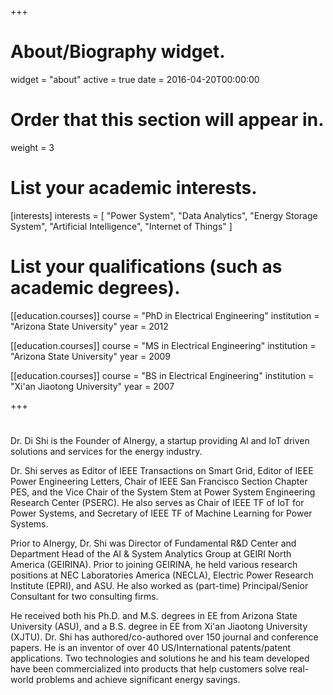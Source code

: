 +++
# About/Biography widget.
widget = "about"
active = true
date = 2016-04-20T00:00:00

# Order that this section will appear in.
weight = 3

# List your academic interests.
[interests]
  interests = [
    "Power System",
    "Data Analytics",
    "Energy Storage System",
    "Artificial Intelligence",
    "Internet of Things"
  ]

# List your qualifications (such as academic degrees).
[[education.courses]]
  course = "PhD in Electrical Engineering"
  institution = "Arizona State University"
  year = 2012

[[education.courses]]
  course = "MS in Electrical Engineering"
  institution = "Arizona State University"
  year = 2009

[[education.courses]]
  course = "BS in Electrical Engineering"
  institution = "Xi'an Jiaotong University"
  year = 2007
 
+++

# 
Dr. Di Shi is the Founder of AInergy, a startup providing AI and IoT driven solutions and services for the energy industry.

Dr. Shi serves as Editor of IEEE Transactions on Smart Grid, Editor of IEEE Power Engineering Letters, Chair of IEEE San Francisco Section Chapter PES, and the Vice Chair of the System Stem at Power System Engineering Research Center (PSERC). He also serves as Chair of IEEE TF of IoT for Power Systems, and Secretary of IEEE TF of Machine Learning for Power Systems.

Prior to AInergy, Dr. Shi was Director of Fundamental R&D Center and Department Head of the AI & System Analytics Group at GEIRI North America (GEIRINA). Prior to joining GEIRINA, he held various research positions at NEC Laboratories America (NECLA), Electric Power Research Institute (EPRI), and ASU. He also worked as (part-time) Principal/Senior Consultant for two consulting firms. 

He received both his Ph.D. and M.S. degrees in EE from Arizona State University (ASU), and a B.S. degree in EE from Xi'an Jiaotong University (XJTU). Dr. Shi has authored/co-authored over 150 journal and conference papers. He is an inventor of over 40 US/International patents/patent applications. Two technologies and solutions he and his team developed have been commercialized into products that help customers solve real-world problems and achieve significant energy savings. 

